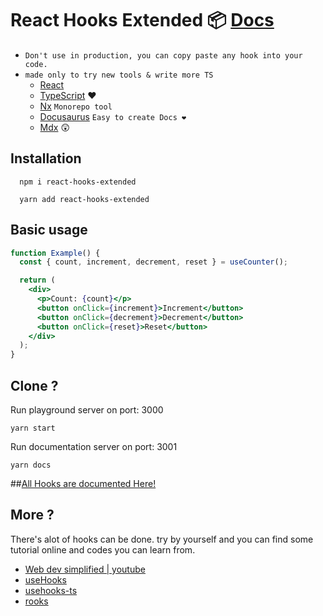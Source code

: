 # React Hooks Extended 📦 [Docs](https://momensherif.github.io/react-hooks-extended/)

- `Don't use in production, you can copy paste any hook into your code.`
- `made only to try new tools & write more TS`
  - [React](https://reactjs.org/)
  - [TypeScript](https://www.typescriptlang.org/) ❤
  - [Nx](https://nx.dev/) `Monorepo tool`
  - [Docusaurus](https://docusaurus.io/) `Easy to create Docs ❤`
  - [Mdx](https://mdxjs.com/) 😲

## Installation

```shell
  npm i react-hooks-extended
```

```shell
  yarn add react-hooks-extended
```

## Basic usage

```jsx
function Example() {
  const { count, increment, decrement, reset } = useCounter();

  return (
    <div>
      <p>Count: {count}</p>
      <button onClick={increment}>Increment</button>
      <button onClick={decrement}>Decrement</button>
      <button onClick={reset}>Reset</button>
    </div>
  );
}
```

## Clone ?

Run playground server on port: 3000

```shell
yarn start
```

Run documentation server on port: 3001

```shell
yarn docs
```

##[All Hooks are documented Here!](https://momensherif.github.io/react-hooks-extended/)

## More ?

There's alot of hooks can be done. try by yourself and you can find some tutorial online and codes you can learn from.

- [Web dev simplified | youtube](https://www.youtube.com/playlist?list=PLZlA0Gpn_vH-aEDXnaFNLsqiJWFpIWV03)
- [useHooks](https://usehooks.com/)
- [usehooks-ts](https://usehooks-ts.com/)
- [rooks](https://react-hooks.org/)
